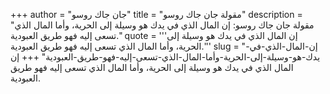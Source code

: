+++
author = "جان جاك روسو"
title = "مقولة جان جاك روسو"
description = "مقولة جان جاك روسو: إن المال الذي في يدك هو وسيلة إلى الحرية، وأما المال الذي تسعى إليه فهو طريق العبودية."
quote = '''إن المال الذي في يدك هو وسيلة إلى الحرية، وأما المال الذي تسعى إليه فهو طريق العبودية.''' 
slug = "إن-المال-الذي-في-يدك-هو-وسيلة-إلى-الحرية-وأما-المال-الذي-تسعى-إليه-فهو-طريق-العبودية"
+++
إن المال الذي في يدك هو وسيلة إلى الحرية، وأما المال الذي تسعى إليه فهو طريق العبودية.
